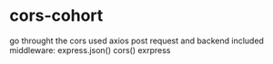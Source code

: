 # cors-cohort
go throught the cors
used axios post request 
and backend included 
middleware: express.json() cors()
exrpress
